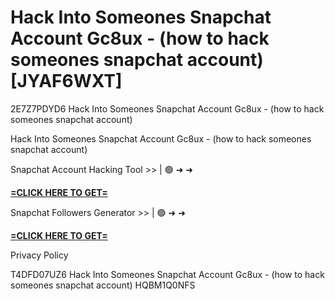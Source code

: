 # Hack Into Someones Snapchat Account Gc8ux - (how to hack someones snapchat account) [JYAF6WXT]

2E7Z7PDYD6 Hack Into Someones Snapchat Account Gc8ux - (how to hack someones snapchat account)

Hack Into Someones Snapchat Account Gc8ux - (how to hack someones snapchat account)

Snapchat Account Hacking Tool >> | 🟢 ➜ ➜ 

**[=CLICK HERE TO GET=](https://www.google.com/url?q=https%3A%2F%2Fappbitly.com%2FoQuzS)**

Snapchat Followers Generator >> | 🟢 ➜ ➜ 

**[=CLICK HERE TO GET=](https://www.google.com/url?q=https%3A%2F%2Fappbitly.com%2FtbbVG)**

Privacy Policy

 T4DFD07UZ6 Hack Into Someones Snapchat Account Gc8ux - (how to hack someones snapchat account) HQBM1Q0NFS

